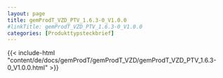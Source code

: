 ```yaml
---
layout: page
title: gemProdT_VZD_PTV_1.6.3-0_V1.0.0
#linkTitle: gemProdT_VZD_PTV_1.6.3-0_V1.0.0
categories: [Produkttypsteckbrief]
---
```

{{< include-html "content/de/docs/gemProdT/gemProdT_VZD/gemProdT_VZD_PTV_1.6.3-0_V1.0.0.html" >}}